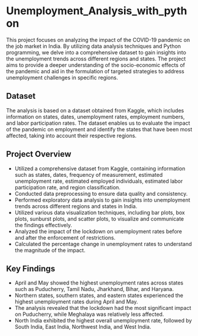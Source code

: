 # Unemployment_Analysis_with_python

This project focuses on analyzing the impact of the COVID-19 pandemic on the job market in India. By utilizing data analysis techniques and Python programming, we delve into a comprehensive dataset to gain insights into the unemployment trends across different regions and states. The project aims to provide a deeper understanding of the socio-economic effects of the pandemic and aid in the formulation of targeted strategies to address unemployment challenges in specific regions.

## Dataset

The analysis is based on a dataset obtained from Kaggle, which includes information on states, dates, unemployment rates, employment numbers, and labor participation rates. The dataset enables us to evaluate the impact of the pandemic on employment and identify the states that have been most affected, taking into account their respective regions.

## Project Overview

- Utilized a comprehensive dataset from Kaggle, containing information such as states, dates, frequency of measurement, estimated unemployment rate, estimated employed individuals, estimated labor participation rate, and region classification.
- Conducted data preprocessing to ensure data quality and consistency.
- Performed exploratory data analysis to gain insights into unemployment trends across different regions and states in India.
- Utilized various data visualization techniques, including bar plots, box plots, sunburst plots, and scatter plots, to visualize and communicate the findings effectively.
- Analyzed the impact of the lockdown on unemployment rates before and after the enforcement of restrictions.
- Calculated the percentage change in unemployment rates to understand the magnitude of the impact.

## Key Findings

- April and May showed the highest unemployment rates across states such as Puducherry, Tamil Nadu, Jharkhand, Bihar, and Haryana.
- Northern states, southern states, and eastern states experienced the highest unemployment rates during April and May.
- The analysis revealed that the lockdown had the most significant impact on Puducherry, while Meghalaya was relatively less affected.
- North India exhibited the highest overall unemployment rate, followed by South India, East India, Northwest India, and West India.
